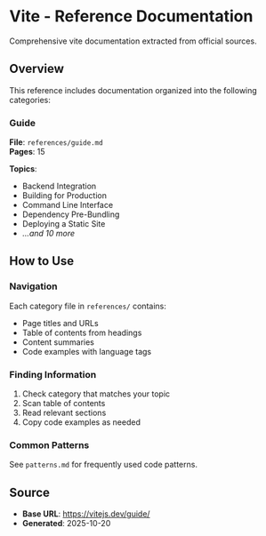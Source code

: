 # Vite - Reference Documentation

Comprehensive vite documentation extracted from official sources.

## Overview

This reference includes documentation organized into the following categories:

### Guide

**File**: `references/guide.md`  
**Pages**: 15

**Topics**:
- Backend Integration ​
- Building for Production ​
- Command Line Interface ​
- Dependency Pre-Bundling ​
- Deploying a Static Site ​
- *...and 10 more*


## How to Use

### Navigation
Each category file in `references/` contains:
- Page titles and URLs
- Table of contents from headings
- Content summaries
- Code examples with language tags

### Finding Information
1. Check category that matches your topic
2. Scan table of contents
3. Read relevant sections
4. Copy code examples as needed

### Common Patterns
See `patterns.md` for frequently used code patterns.

## Source

- **Base URL**: https://vitejs.dev/guide/
- **Generated**: 2025-10-20
